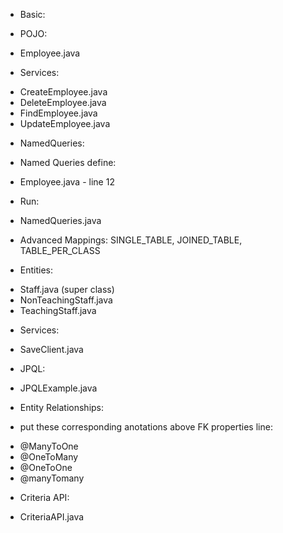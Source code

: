 * Basic:
 - POJO: 
  + Employee.java
 - Services:
  + CreateEmployee.java
  + DeleteEmployee.java
  + FindEmployee.java
  + UpdateEmployee.java
  
* NamedQueries:
 - Named Queries define: 
  + Employee.java - line 12
 - Run:
  + NamedQueries.java

* Advanced Mappings: SINGLE_TABLE, JOINED_TABLE, TABLE_PER_CLASS
 - Entities:
  + Staff.java (super class)
  + NonTeachingStaff.java
  + TeachingStaff.java
 - Services:
  + SaveClient.java
  
* JPQL:
 - JPQLExample.java

* Entity Relationships:
 - put these corresponding anotations above FK properties line:
  + @ManyToOne
  + @OneToMany
  + @OneToOne
  + @manyTomany
  
* Criteria API:
 - CriteriaAPI.java
